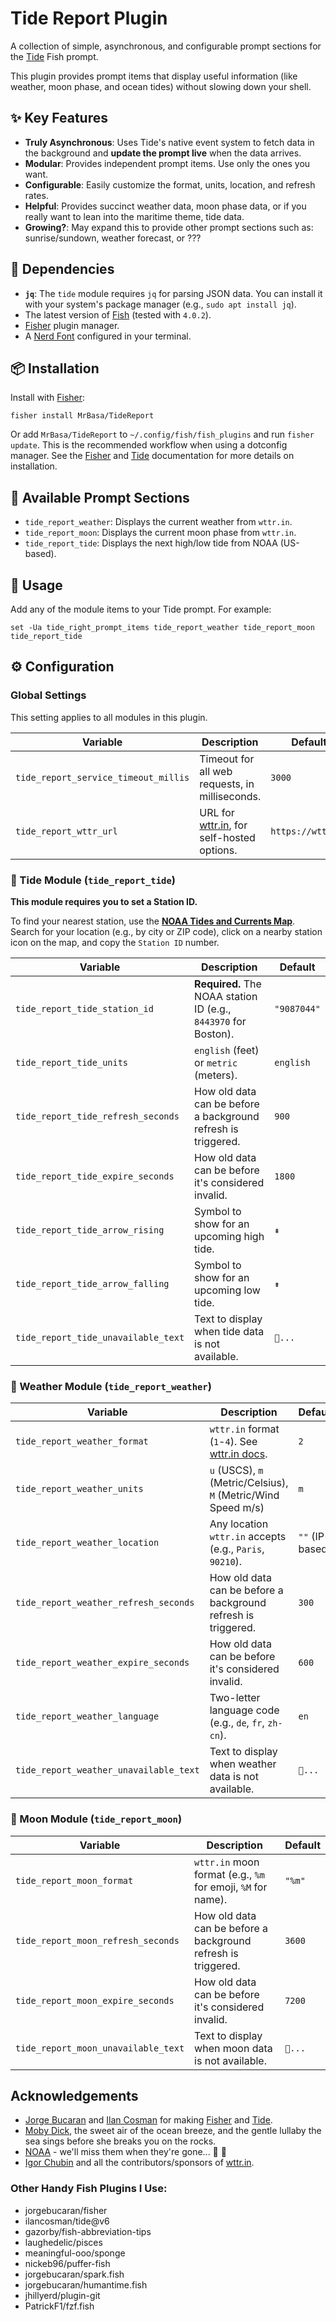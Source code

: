 # Tide Report Plugin

A collection of simple, asynchronous, and configurable prompt sections for the [Tide][] Fish prompt.

This plugin provides prompt items that display useful information (like weather, moon phase, and ocean tides) without slowing down your shell.

## ✨ Key Features

* **Truly Asynchronous**: Uses Tide's native event system to fetch data in the background and **update the prompt live** when the data arrives.
* **Modular**: Provides independent prompt items. Use only the ones you want.
* **Configurable**: Easily customize the format, units, location, and refresh rates.
* **Helpful**: Provides succinct weather data, moon phase data, or if you really want to lean into the maritime theme, tide data.
* **Growing?**: May expand this to provide other prompt sections such as: sunrise/sundown, weather forecast, or ???

##  Dependencies

* **`jq`**: The `tide` module requires `jq` for parsing JSON data. You can install it with your system's package manager (e.g., `sudo apt install jq`).
* The latest version of [Fish][] (tested with `4.0.2`).
* [Fisher][] plugin manager.
* A [Nerd Font](https://github.com/ryanoasis/nerd-fonts) configured in your terminal.

## 📦 Installation

Install with [Fisher][]:

```fish
fisher install MrBasa/TideReport
```

Or add `MrBasa/TideReport` to `~/.config/fish/fish_plugins` and run `fisher update`. This is the recommended workflow when using a dotconfig manager.
See the [Fisher][] and [Tide][] documentation for more details on installation.

## 🚀 Available Prompt Sections

* `tide_report_weather`: Displays the current weather from `wttr.in`.
* `tide_report_moon`: Displays the current moon phase from `wttr.in`.
* `tide_report_tide`: Displays the next high/low tide from NOAA (US-based).

## 🔧 Usage

Add any of the module items to your Tide prompt. For example:

```fish
set -Ua tide_right_prompt_items tide_report_weather tide_report_moon tide_report_tide
```

## ⚙️ Configuration

### Global Settings

This setting applies to all modules in this plugin.

| Variable                             | Description                                      | Default            |
| ------------------------------------ | ------------------------------------------------ | ------------------ |
| `tide_report_service_timeout_millis` | Timeout for all web requests, in milliseconds.   | `3000`             |
| `tide_report_wttr_url`               | URL for [wttr.in][], for self-hosted options.    | `https://wttr.in`  |

### 󰞍 Tide Module (`tide_report_tide`)

**This module requires you to set a Station ID.**

To find your nearest station, use the [**NOAA Tides and Currents Map**](https://tidesandcurrents.noaa.gov/map/index.html). Search for your location (e.g., by city or ZIP code), click on a nearby station icon on the map, and copy the `Station ID` number.

| Variable                           | Description                                                     | Default      |
| ---------------------------------- | --------------------------------------------------------------- | ------------ |
| `tide_report_tide_station_id`      | **Required.** The NOAA station ID (e.g., `8443970` for Boston). | `"9087044"`  |
| `tide_report_tide_units`           | `english` (feet) or `metric` (meters).                          | `english`    |
| `tide_report_tide_refresh_seconds` | How old data can be before a background refresh is triggered.   | `900`        |
| `tide_report_tide_expire_seconds`  | How old data can be before it's considered invalid.             | `1800`       |
| `tide_report_tide_arrow_rising`    | Symbol to show for an upcoming high tide.                       | `⇞`          |
| `tide_report_tide_arrow_falling`   | Symbol to show for an upcoming low tide.                        | `⇟`          |
| `tide_report_tide_unavailable_text`| Text to display when tide data is not available.                | `🌊...`      |

### 󰙾 Weather Module (`tide_report_weather`)

| Variable                              | Description                                                             | Default         |
| ------------------------------------- | ----------------------------------------------------------------------- | --------------- |
| `tide_report_weather_format`          | `wttr.in` format (`1`-`4`). See [wttr.in docs](https://wttr.in/:help).  | `2`             |
| `tide_report_weather_units`           | `u` (USCS), `m` (Metric/Celsius), `M` (Metric/Wind Speed m/s)           | `m`             |
| `tide_report_weather_location`        | Any location `wttr.in` accepts (e.g., `Paris`, `90210`).                | `""` (IP-based) |
| `tide_report_weather_refresh_seconds` | How old data can be before a background refresh is triggered.           | `300`           |
| `tide_report_weather_expire_seconds`  | How old data can be before it's considered invalid.                     | `600`           |
| `tide_report_weather_language`        | Two-letter language code (e.g., `de`, `fr`, `zh-cn`).                   | `en`            |
| `tide_report_weather_unavailable_text`| Text to display when weather data is not available.                     | `...`          |

###  Moon Module (`tide_report_moon`)

| Variable                           | Description                                                     | Default     |
| ---------------------------------- | --------------------------------------------------------------- | ----------- |
| `tide_report_moon_format`          | `wttr.in` moon format (e.g., `%m` for emoji, `%M` for name).    | `"%m"`      |
| `tide_report_moon_refresh_seconds` | How old data can be before a background refresh is triggered.   | `3600`      |
| `tide_report_moon_expire_seconds`  | How old data can be before it's considered invalid.             | `7200`      |
| `tide_report_moon_unavailable_text`| Text to display when moon data is not available.                | `...`      |

## Acknowledgements
* [Jorge Bucaran](https://github.com/jorgebucaran) and [Ilan Cosman](https://github.com/IlanCosman) for making [Fisher][] and [Tide][].
* [Moby Dick](https://www.gutenberg.org/ebooks/2701), the sweet air of the ocean breeze, and the gentle lullaby the sea sings before she breaks you on the rocks.
* [NOAA](https://www.noaa.gov) - we'll miss them when they're gone...  󰱭
* [Igor Chubin](https://github.com/chubin) and all the contributors/sponsors of [wttr.in][].

### Other Handy Fish Plugins I Use:
* jorgebucaran/fisher
* ilancosman/tide@v6
* gazorby/fish-abbreviation-tips
* laughedelic/pisces
* meaningful-ooo/sponge
* nickeb96/puffer-fish
* jorgebucaran/spark.fish
* jorgebucaran/humantime.fish
* jhillyerd/plugin-git
* PatrickF1/fzf.fish


[fish]: https://fishshell.com/
[fisher]: https://github.com/jorgebucaran/fisher
[tide]: https://github.com/IlanCosman/tide
[wttr.in]: https://github.com/chubin/wttr.in
